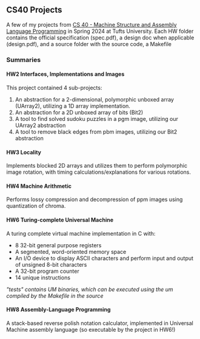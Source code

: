 ## CS40 Projects
A few of my projects from [CS 40 - Machine Structure and Assembly Language Programming](https://www.cs.tufts.edu/comp/40/) in Spring 2024 at Tufts University.
Each HW folder contains the official specification (spec.pdf), a design doc when applicable (design.pdf), and a source folder with the source code, a Makefile

### Summaries
#### HW2 Interfaces, Implementations and Images
This project contained 4 sub-projects:
1. An abstraction for a 2-dimensional, polymorphic unboxed array (UArray2), utilizing a 1D array implementation.
2. An abstraction for a 2D unboxed array of bits (Bit2)
3. A tool to find solved sudoku puzzles in a pgm image, utilizing our UArray2 abstraction
4. A tool to remove black edges from pbm images, utilizing our Bit2 abstraction

#### HW3 Locality
Implements blocked 2D arrays and utilizes them to perform polymorphic image rotation, with timing calculations/explanations for various rotations.

#### HW4 Machine Arithmetic
Performs lossy compression and decompression of ppm images using quantization of chroma.

#### HW6 Turing-complete Universal Machine
A turing complete virtual machine implementation in C with:
  * 8 32-bit general purpose registers
  * A segmented, word-oriented memory space
  * An I/O device to display ASCII characters and perform input and output of unsigned 8-bit characters
  * A 32-bit program counter
  * 14 unique instructions

_"tests" contains UM binaries, which can be executed using the um compiled by the Makefile in the source_

#### HW8 Assembly-Language Programming
A stack-based reverse polish notation calculator, implemented in Universal Machine assembly language (so executable by the project in HW6!)

